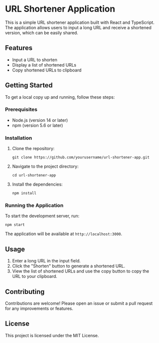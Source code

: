 # URL Shortener Application

This is a simple URL shortener application built with React and TypeScript. The application allows users to input a long URL and receive a shortened version, which can be easily shared.

## Features

- Input a URL to shorten
- Display a list of shortened URLs
- Copy shortened URLs to clipboard

## Getting Started

To get a local copy up and running, follow these steps:

### Prerequisites

- Node.js (version 14 or later)
- npm (version 5.6 or later)

### Installation

1. Clone the repository:
   ```
   git clone https://github.com/yourusername/url-shortener-app.git
   ```

2. Navigate to the project directory:
   ```
   cd url-shortener-app
   ```

3. Install the dependencies:
   ```
   npm install
   ```

### Running the Application

To start the development server, run:
```
npm start
```

The application will be available at `http://localhost:3000`.

## Usage

1. Enter a long URL in the input field.
2. Click the "Shorten" button to generate a shortened URL.
3. View the list of shortened URLs and use the copy button to copy the URL to your clipboard.

## Contributing

Contributions are welcome! Please open an issue or submit a pull request for any improvements or features.

## License

This project is licensed under the MIT License.
